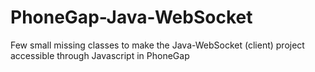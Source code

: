 PhoneGap-Java-WebSocket
=======================

Few small missing classes to make the Java-WebSocket (client) project accessible through Javascript in PhoneGap